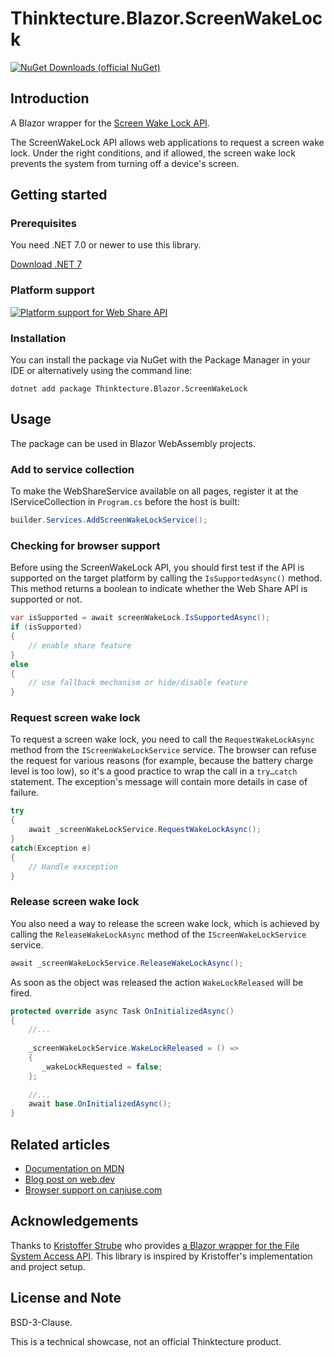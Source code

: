 # Thinktecture.Blazor.ScreenWakeLock

[![NuGet Downloads (official NuGet)](https://img.shields.io/nuget/dt/Thinktecture.Blazor.ScreenWakeLock?label=NuGet%20Downloads)](https://www.nuget.org/packages/Thinktecture.Blazor.ScreenWakeLock/)

## Introduction

A Blazor wrapper for the [Screen Wake Lock API](https://www.w3.org/TR/screen-wake-lock/).

The ScreenWakeLock API allows web applications to request a screen wake lock. Under the right conditions, and if allowed, the screen wake lock prevents the system from turning off a device's screen.

## Getting started

### Prerequisites

You need .NET 7.0 or newer to use this library.

[Download .NET 7](https://dotnet.microsoft.com/download/dotnet/7.0)

### Platform support

[![Platform support for Web Share API](https://caniuse.bitsofco.de/image/wake-lock.png)](https://caniuse.com/?search=wake-lock)

### Installation

You can install the package via NuGet with the Package Manager in your IDE or alternatively using the command line:

```
dotnet add package Thinktecture.Blazor.ScreenWakeLock
```

## Usage

The package can be used in Blazor WebAssembly projects.

### Add to service collection

To make the WebShareService available on all pages, register it at the IServiceCollection in `Program.cs` before the host is built:

```csharp
builder.Services.AddScreenWakeLockService();
```

### Checking for browser support

Before using the ScreenWakeLock API, you should first test if the API is supported on the target platform by calling the `IsSupportedAsync()` method.
This method returns a boolean to indicate whether the Web Share API is supported or not.

```csharp
var isSupported = await screenWakeLock.IsSupportedAsync();
if (isSupported)
{
    // enable share feature
}
else
{
    // use fallback mechanism or hide/disable feature
}
```

### Request screen wake lock

To request a screen wake lock, you need to call the `RequestWakeLockAsync` method from the `IScreenWakeLockService` service.
The browser can refuse the request for various reasons (for example, because the battery charge level is too low), 
so it's a good practice to wrap the call in a `try…catch` statement. 
The exception's message will contain more details in case of failure.

```csharp
try 
{
    await _screenWakeLockService.RequestWakeLockAsync();
}
catch(Exception e) 
{
    // Handle exxception
}
```

### Release screen wake lock

You also need a way to release the screen wake lock, which is achieved by calling the `ReleaseWakeLockAsync` method of the `IScreenWakeLockService` service.

```csharp
await _screenWakeLockService.ReleaseWakeLockAsync();
```

As soon as the object was released the action `WakeLockReleased` will be fired.

```csharp
protected override async Task OnInitializedAsync()
{
    //...
    
    _screenWakeLockService.WakeLockReleased = () =>
    {
       _wakeLockRequested = false;
    };
    
    //...
    await base.OnInitializedAsync();
}
```


## Related articles

- [Documentation on MDN](https://developer.mozilla.org/en-US/docs/Web/API/WakeLock)
- [Blog post on web.dev](https://developer.chrome.com/articles/wake-lock/)
- [Browser support on caniuse.com](https://caniuse.com/web-lock)

## Acknowledgements

Thanks to [Kristoffer Strube](https://twitter.com/kstrubeg) who provides [a Blazor wrapper for the File System Access API](https://github.com/KristofferStrube/Blazor.FileSystemAccess).
This library is inspired by Kristoffer's implementation and project setup.

## License and Note

BSD-3-Clause.

This is a technical showcase, not an official Thinktecture product.
